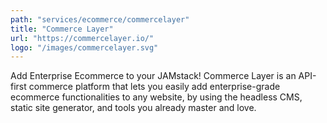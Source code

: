 ```yaml
---
path: "services/ecommerce/commercelayer"
title: "Commerce Layer"
url: "https://commercelayer.io/"
logo: "/images/commercelayer.svg"
---
```


Add Enterprise Ecommerce to your JAMstack! Commerce Layer is an API-first commerce platform that lets you easily add enterprise-grade ecommerce functionalities to any website, by using the headless CMS, static site generator, and tools you already master and love.

